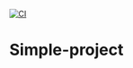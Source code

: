 [![CI](https://github.com/doverto1/Simple-project/actions/workflows/blank.yml/badge.svg)](https://github.com/doverto1/Simple-project/actions/workflows/blank.yml)
# Simple-project
